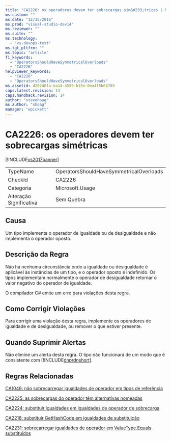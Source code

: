 ```yaml
---
title: "CA2226: os operadores devem ter sobrecargas sim&#233;tricas | Microsoft Docs"
ms.custom: ""
ms.date: "12/15/2016"
ms.prod: "visual-studio-dev14"
ms.reviewer: ""
ms.suite: ""
ms.technology: 
  - "vs-devops-test"
ms.tgt_pltfrm: ""
ms.topic: "article"
f1_keywords: 
  - "OperatorsShouldHaveSymmetricalOverloads"
  - "CA2226"
helpviewer_keywords: 
  - "CA2226"
  - "OperatorsShouldHaveSymmetricalOverloads"
ms.assetid: d202401a-ea14-4559-b15e-0ea4f5b68789
caps.latest.revision: 14
caps.handback.revision: 14
author: "stevehoag"
ms.author: "shoag"
manager: "wpickett"
---
```

# CA2226: os operadores devem ter sobrecargas sim&#233;tricas
[!INCLUDE[vs2017banner](../code-quality/includes/vs2017banner.md)]

|||  
|-|-|  
|TypeName|OperatorsShouldHaveSymmetricalOverloads|  
|CheckId|CA2226|  
|Categoria|Microsoft.Usage|  
|Alteração Significativa|Sem Quebra|  
  
## Causa  
 Um tipo implementa o operador de igualdade ou de desigualdade e não implementa o operador oposto.  
  
## Descrição da Regra  
 Não há nenhuma circunstância onde a igualdade ou desigualdade é aplicável às instâncias de um tipo, e o operador oposto é indefinido.  Os tipos implementam normalmente o operador de desigualdade retornar o valor negativo do operador de igualdade.  
  
 O compilador C\# emite um erro para violações desta regra.  
  
## Como Corrigir Violações  
 Para corrigir uma violação desta regra, implemente os operadores de igualdade e de desigualdade, ou remover o que estiver presente.  
  
## Quando Suprimir Alertas  
 Não elimine um alerta desta regra.  O tipo não funcionará de um modo que é consistente com [!INCLUDE[dnprdnshort](../code-quality/includes/dnprdnshort_md.md)].  
  
## Regras Relacionadas  
 [CA1046: não sobrecarregar igualdades de operador em tipos de referência](../code-quality/ca1046-do-not-overload-operator-equals-on-reference-types.md)  
  
 [CA2225: as sobrecargas do operador têm alternativas nomeadas](../Topic/CA2225:%20Operator%20overloads%20have%20named%20alternates.md)  
  
 [CA2224: substituir igualdades em igualdades de operador de sobrecarga](../code-quality/ca2224-override-equals-on-overloading-operator-equals.md)  
  
 [CA2218: substituir GetHashCode em igualdades de substituição](../code-quality/ca2218-override-gethashcode-on-overriding-equals.md)  
  
 [CA2231: sobrecarregar igualdades de operador em ValueType.Equals substituídos](../code-quality/ca2231-overload-operator-equals-on-overriding-valuetype-equals.md)